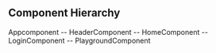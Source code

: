 
## Component Hierarchy

Appcomponent
    -- HeaderComponent
    -- HomeComponent
        --LoginComponent
    -- PlaygroundComponent    